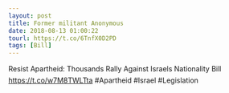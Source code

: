 ```yaml
---
layout: post
title: Former militant Anonymous
date: 2018-08-13 01:00:22
tourl: https://t.co/6TnfX0D2PD
tags: [Bill]
---
```

Resist Apartheid: Thousands Rally Against Israels Nationality Bill https://t.co/w7M8TWLTta #Apartheid #Israel #Legislation